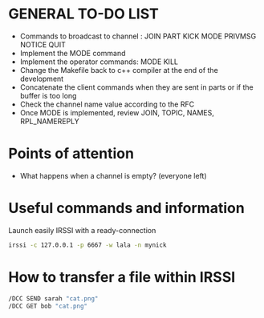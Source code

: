 # GENERAL TO-DO LIST

* Commands to broadcast to channel : JOIN PART KICK MODE PRIVMSG NOTICE QUIT
* Implement the MODE command
* Implement the operator commands: MODE KILL
* Change the Makefile back to c++ compiler at the end of the development
* Concatenate the client commands when they are sent in parts or if the buffer is too long
* Check the channel name value according to the RFC
* Once MODE is implemented, review JOIN, TOPIC, NAMES, RPL_NAMEREPLY


# Points of attention

* What happens when a channel is empty? (everyone left)


# Useful commands and information

Launch easily IRSSI with a ready-connection
```bash
irssi -c 127.0.0.1 -p 6667 -w lala -n mynick
```

# How to transfer a file within IRSSI
```bash
/DCC SEND sarah "cat.png"
/DCC GET bob "cat.png"
```